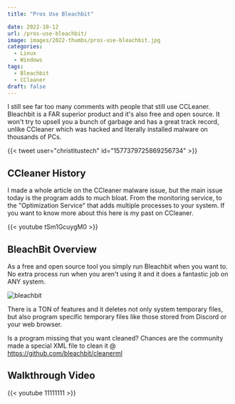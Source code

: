 ```yaml
---
title: "Pros Use Bleachbit"

date: 2022-10-12
url: /pros-use-bleachbit/
image: images/2022-thumbs/pros-use-bleachbit.jpg
categories:
  - Linux
  - Windows
tags:
  - Bleachbit
  - CCleaner
draft: false
---
```

I still see far too many comments with people that still use CCLeaner. Bleachbit is a FAR superior product and it's also free and open source. It won't try to upsell you a bunch of garbage and has a great track record, unlike CCleaner which was hacked and literally installed malware on thousands of PCs. 
<!--more-->

{{< tweet user="christitustech" id="1577379725869256734" >}}

## CCleaner History

I made a whole article on the CCleaner malware issue, but the main issue today is the program adds to much bloat. From the monitoring service, to the "Optimization Service" that adds multiple processes to your system. If you want to know more about this here is my past on CCleaner.

{{< youtube tSm1GcuygM0 >}}

## BleachBit Overview

As a free and open source tool you simply run Bleachbit when you want to. No extra process run when you aren't using it and it does a fantastic job on ANY system. 

![bleachbit](/images/2022/bleachbit.png)

There is a TON of features and it deletes not only system temporary files, but also program specific temporary files like those stored from Discord or your web browser.

Is a program missing that you want cleaned? Chances are the community made a special XML file to clean it @ <https://github.com/bleachbit/cleanerml>

## Walkthrough Video

{{< youtube 11111111 >}}
